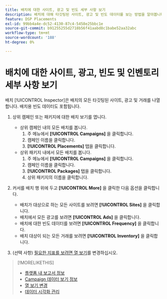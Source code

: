 ```yaml
---
title: 배치에 대한 사이트, 광고 및 빈도 세부 사항 보기
description: 배치에 대해 타깃팅된 사이트, 광고 및 빈도 데이터를 보는 방법을 알아봅니다.
feature: DSP Placements
exl-id: 99bb4a4e-dc52-4130-87c4-5458e25bbc1e
source-git-commit: b91255255d2718b56f41aabd8c1babe52aa32abc
workflow-type: tm+mt
source-wordcount: '188'
ht-degree: 0%

---
```


# 배치에 대한 사이트, 광고, 빈도 및 인벤토리 세부 사항 보기

배치 [!UICONTROL Inspector]은 배치의 모든 타깃팅된 사이트, 광고 및 거래를 나열합니다. 배치용 빈도 데이터도 포함됩니다.

1. 상위 캠페인 또는 패키지에 대한 배치 보기를 엽니다.

   * 상위 캠페인 내의 모든 배치를 봅니다.
      1. 주 메뉴에서 **[!UICONTROL Campaigns]** 을 클릭합니다.
      1. 캠페인 이름을 클릭합니다.
      1. **[!UICONTROL Placements]** 탭을 클릭합니다.
   * 상위 패키지 내에서 모든 배치를 봅니다.
      1. 주 메뉴에서 **[!UICONTROL Campaigns]** 을 클릭합니다.
      1. 캠페인 이름을 클릭합니다.
      1. **[!UICONTROL Packages]** 탭을 클릭합니다.
      1. 상위 패키지의 이름을 클릭합니다.


1. 커서를 배치 행 위에 두고 **[!UICONTROL More]** 을 클릭한 다음 옵션을 클릭합니다.
   * 배치가 대상으로 하는 모든 사이트를 보려면 **[!UICONTROL Sites]** 을 클릭합니다.
   * 배치에서 모든 광고를 보려면 **[!UICONTROL Ads]** 을 클릭합니다.
   * 배치에 대한 빈도 데이터를 보려면 **[!UICONTROL Frequency]** 을 클릭합니다.
   * 배치 대상이 되는 모든 거래를 보려면 **[!UICONTROL Inventory]** 을 클릭합니다.

1. (선택 사항) [필요한 지표를 보려면 열 보기](column-view-change.md)를 변경하십시오.

>[!MORELIKETHIS]
>
>* [플랫폼 내 보고서 정보](campaign-reports-about.md)
>* [Campaign 데이터 보기 정보](campaign-data-views-about.md)
>* [열 보기 변경](column-view-change.md)
>* [데이터 시각화 관리](campaign-data-visualization-manage.md)


